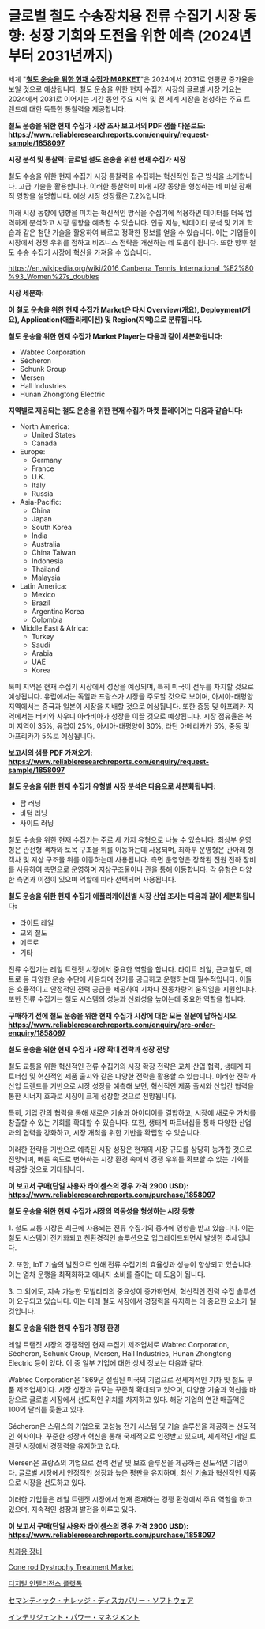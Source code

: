 <p><h1>글로벌 철도 수송장치용 전류 수집기 시장 동향: 성장 기회와 도전을 위한 예측 (2024년부터 2031년까지)</h1></p><p>세계 "<strong><a href="https://www.reliableresearchreports.com/current-collectors-for-rail-transit-r1858097">철도 운송을 위한 현재 수집가 MARKET</a></strong>"은 2024에서 2031로 연평균 증가율을 보일 것으로 예상됩니다. 철도 운송을 위한 현재 수집가 시장의 글로벌 시장 개요는 2024에서 2031로 이어지는 기간 동안 주요 지역 및 전 세계 시장을 형성하는 주요 트렌드에 대한 독특한 통찰력을 제공합니다.</p>
<p><strong>철도 운송을 위한 현재 수집가 시장 조사 보고서의 PDF 샘플 다운로드: <a href="https://www.reliableresearchreports.com/enquiry/request-sample/1858097">https://www.reliableresearchreports.com/enquiry/request-sample/1858097</a></strong></p>
<p><strong>시장 분석 및 통찰력: 글로벌 철도 운송을 위한 현재 수집가 시장</strong></p>
<p><p>철도 수송을 위한 현재 수집기 시장 통찰력을 수집하는 혁신적인 접근 방식을 소개합니다. 고급 기술을 활용합니다. 이러한 통찰력이 미래 시장 동향을 형성하는 데 미칠 잠재적 영향을 설명합니다. 예상 시장 성장률은 7.2%입니다.</p><p>미래 시장 동향에 영향을 미치는 혁신적인 방식을 수집기에 적용하면 데이터를 더욱 엄격하게 분석하고 시장 동향을 예측할 수 있습니다. 인공 지능, 빅데이터 분석 및 기계 학습과 같은 첨단 기술을 활용하여 빠르고 정확한 정보를 얻을 수 있습니다. 이는 기업들이 시장에서 경쟁 우위를 점하고 비즈니스 전략을 개선하는 데 도움이 됩니다. 또한 향후 철도 수송 수집기 시장에 혁신을 가져올 수 있습니다.</p></p>
<p><a href="%7CAUTHORITHY_DOMAIN_URL%7C">https://en.wikipedia.org/wiki/2016_Canberra_Tennis_International_%E2%80%93_Women%27s_doubles</a></p>
<p><strong>시장 세분화:</strong></p>
<p><strong>이 철도 운송을 위한 현재 수집가 Market은 다시 Overview(개요), Deployment(개요), Application(애플리케이션) 및 Region(지역)으로 분류됩니다.</strong></p>
<p><strong>철도 운송을 위한 현재 수집가 Market Player는 다음과 같이 세분화됩니다:</strong></p>
<p><ul><li>Wabtec Corporation</li><li>Sécheron</li><li>Schunk Group</li><li>Mersen</li><li>Hall Industries</li><li>Hunan Zhongtong Electric</li></ul></p>
<p><strong>지역별로 제공되는 철도 운송을 위한 현재 수집가 마켓 플레이어는 다음과 같습니다:</strong></p>
<p><ul>
    <li>
        North America:
        <ul>
            <li>United States</li>
            <li>Canada</li>
        </ul>
    </li>
    <li>
        Europe:
        <ul>
            <li>Germany</li>
            <li>France</li>
            <li>U.K.</li>
            <li>Italy</li>
            <li>Russia</li>
        </ul>
    </li>
    <li>
        Asia-Pacific:
        <ul>
            <li>China</li>
            <li>Japan</li>
            <li>South Korea</li>
            <li>India</li>
            <li>Australia</li>
            <li>China Taiwan</li>
            <li>Indonesia</li>
            <li>Thailand</li>
            <li>Malaysia</li>
        </ul>
    </li>
    <li>
        Latin America:
        <ul>
            <li>Mexico</li>
            <li>Brazil</li>
            <li>Argentina Korea</li>
            <li>Colombia</li>
        </ul>
    </li>
    <li>
        Middle East & Africa:
        <ul>
            <li>Turkey</li>
            <li>Saudi</li>
            <li>Arabia</li>
            <li>UAE</li>
            <li>Korea</li>
        </ul>
    </li>
    </ul></p>
<p><p>북미 지역은 현재 수집기 시장에서 성장을 예상되며, 특히 미국이 선두를 차지할 것으로 예상됩니다. 유럽에서는 독일과 프랑스가 시장을 주도할 것으로 보이며, 아시아-태평양 지역에서는 중국과 일본이 시장을 지배할 것으로 예상됩니다. 또한 중동 및 아프리카 지역에서는 터키와 사우디 아라비아가 성장을 이끌 것으로 예상됩니다. 시장 점유율은 북미 지역이 35%, 유럽이 25%, 아시아-태평양이 30%, 라틴 아메리카가 5%, 중동 및 아프리카가 5%로 예상됩니다.</p></p>
<p><strong>보고서의 샘플 PDF 가져오기: <a href="https://www.reliableresearchreports.com/enquiry/request-sample/1858097">https://www.reliableresearchreports.com/enquiry/request-sample/1858097</a></strong></p>
<p><strong>철도 운송을 위한 현재 수집가 유형별 시장 분석은 다음으로 세분화됩니다:</strong></p>
<p><ul><li>탑 러닝</li><li>바텀 러닝</li><li>사이드 러닝</li></ul></p>
<p><p>철도 수송을 위한 현재 수집기는 주로 세 가지 유형으로 나눌 수 있습니다. 최상부 운영형은 관전형 객차와 토목 구조물 위를 이동하는데 사용되며, 최하부 운영형은 관아래 형 객차 및 지상 구조물 위를 이동하는데 사용됩니다. 측면 운영형은 장착된 전원 전하 장비를 사용하여 측면으로 운영하며 지상구조물이나 관을 통해 이동합니다. 각 유형은 다양한 측면과 이점이 있으며 역할에 따라 선택되어 사용됩니다.</p></p>
<p><strong>철도 운송을 위한 현재 수집가 애플리케이션별 시장 산업 조사는 다음과 같이 세분화됩니다:</strong></p>
<p><ul><li>라이트 레일</li><li>교외 철도</li><li>메트로</li><li>기타</li></ul></p>
<p><p>전류 수집기는 레일 트랜짓 시장에서 중요한 역할을 합니다. 라이트 레일, 근교철도, 메트로 등 다양한 운송 수단에 사용되며 전기를 공급하고 운행하는데 필수적입니다. 이들은 효율적이고 안정적인 전력 공급을 제공하여 기차나 전동차량의 움직임을 지원합니다. 또한 전류 수집기는 철도 시스템의 성능과 신뢰성을 높이는데 중요한 역할을 합니다.</p></p>
<p><strong>구매하기 전에 철도 운송을 위한 현재 수집가 시장에 대한 모든 질문에 답하십시오. <a href="https://www.reliableresearchreports.com/enquiry/pre-order-enquiry/1858097">https://www.reliableresearchreports.com/enquiry/pre-order-enquiry/1858097</a></strong></p>
<p><strong>철도 운송을 위한 현재 수집가 시장 확대 전략과 성장 전망</strong></p>
<p><p>철도 교통을 위한 혁신적인 전류 수집기의 시장 확장 전략은 교차 산업 협력, 생태계 파트너십 및 혁신적인 제품 출시와 같은 다양한 전략을 활용할 수 있습니다. 이러한 전략과 산업 트렌드를 기반으로 시장 성장을 예측해 보면, 혁신적인 제품 출시와 산업간 협력을 통한 시너지 효과로 시장이 크게 성장할 것으로 전망됩니다. </p><p>특히, 기업 간의 협력을 통해 새로운 기술과 아이디어를 결합하고, 시장에 새로운 가치를 창출할 수 있는 기회를 확대할 수 있습니다. 또한, 생태계 파트너십을 통해 다양한 산업과의 협력을 강화하고, 시장 개척을 위한 기반을 확립할 수 있습니다. </p><p>이러한 전략을 기반으로 예측된 시장 성장은 현재의 시장 규모를 상당히 능가할 것으로 전망되며, 빠른 속도로 변화하는 시장 환경 속에서 경쟁 우위를 확보할 수 있는 기회를 제공할 것으로 기대됩니다.</p></p>
<p><strong>이 보고서 구매(단일 사용자 라이센스의 경우 가격 2900 USD): <a href="https://www.reliableresearchreports.com/purchase/1858097">https://www.reliableresearchreports.com/purchase/1858097</a></strong></p>
<p><strong>철도 운송을 위한 현재 수집가 시장의 역동성을 형성하는 시장 동향</strong></p>
<p><p>1. 철도 교통 시장은 최근에 사용되는 전류 수집기의 증가에 영향을 받고 있습니다. 이는 철도 시스템이 전기화되고 친환경적인 솔루션으로 업그레이드되면서 발생한 추세입니다.</p><p>2. 또한, IoT 기술의 발전으로 인해 전류 수집기의 효율성과 성능이 향상되고 있습니다. 이는 열차 운행을 최적화하고 에너지 소비를 줄이는 데 도움이 됩니다.</p><p>3. 그 외에도, 지속 가능한 모빌리티의 중요성이 증가하면서, 혁신적인 전력 수집 솔루션이 요구되고 있습니다. 이는 미래 철도 시장에서 경쟁력을 유지하는 데 중요한 요소가 될 것입니다.</p></p>
<p><strong>철도 운송을 위한 현재 수집가 경쟁 환경</strong></p>
<p><p>레일 트랜짓 시장의 경쟁적인 현재 수집기 제조업체로 Wabtec Corporation, Sécheron, Schunk Group, Mersen, Hall Industries, Hunan Zhongtong Electric 등이 있다. 이 중 일부 기업에 대한 상세 정보는 다음과 같다.</p><p>Wabtec Corporation은 1869년 설립된 미국의 기업으로 전세계적인 기차 및 철도 부품 제조업체이다. 시장 성장과 규모는 꾸준히 확대되고 있으며, 다양한 기술과 혁신을 바탕으로 글로벌 시장에서 선도적인 위치를 차지하고 있다. 해당 기업의 연간 매출액은 100억 달러를 웃돌고 있다.</p><p>Sécheron은 스위스의 기업으로 고성능 전기 시스템 및 기술 솔루션을 제공하는 선도적인 회사이다. 꾸준한 성장과 혁신을 통해 국제적으로 인정받고 있으며, 세계적인 레일 트랜짓 시장에서 경쟁력을 유지하고 있다.</p><p>Mersen은 프랑스의 기업으로 전력 전달 및 보호 솔루션을 제공하는 선도적인 기업이다. 글로벌 시장에서 안정적인 성장과 높은 평판을 유지하며, 최신 기술과 혁신적인 제품으로 시장을 선도하고 있다.</p><p>이러한 기업들은 레일 트랜짓 시장에서 현재 존재하는 경쟁 환경에서 주요 역할을 하고 있으며, 지속적인 성장과 발전을 이루고 있다.</p></p>
<p><strong>이 보고서 구매(단일 사용자 라이센스의 경우 가격 2900 USD): <a href="https://www.reliableresearchreports.com/purchase/1858097">https://www.reliableresearchreports.com/purchase/1858097</a></strong></p>
<p><p><a href="https://medium.com/@joshuapierce88/%EA%B8%80%EB%A1%9C%EB%B2%8C-%EC%B9%98%EA%B3%BC-%EC%9E%A5%EB%B9%84-%EC%8B%9C%EC%9E%A5-%EC%8B%9C%EC%9E%A5-%EC%A0%90%EC%9C%A0%EC%9C%A8-%EC%8B%9C%EC%9E%A5-%ED%8A%B8%EB%A0%8C%EB%93%9C-%EB%B0%8F-%EB%AF%B8%EB%9E%98-%EC%84%B1%EC%9E%A5-%ED%83%90%EC%83%89-7baba20d837b">치과용 장비</a></p><p><a href="https://medium.com/@charles.fisher4346/global-cone-rod-dystrophy-treatment-market-by-product-type-by-application-by-region-and-companies-549d77a40a7a">Cone rod Dystrophy Treatment Market</a></p><p><a href="https://medium.com/@czbtzkwc9/%EB%94%94%EC%A7%80%ED%84%B8-%EC%9D%B8%ED%85%94%EB%A6%AC%EC%A0%84%EC%8A%A4-%ED%94%8C%EB%9E%AB%ED%8F%BC-%EC%8B%9C%EC%9E%A5-%EA%B8%80%EB%A1%9C%EB%B2%8C-%EC%8B%9C%EC%9E%A5-%EC%A0%90%EC%9C%A0%EC%9C%A8-%EB%B0%8F-%EC%88%9C%EC%9C%84-%EC%A0%84%EB%B0%98%EC%A0%81%EC%9D%B8-%ED%8C%90%EB%A7%A4-%EB%B0%8F-%EC%88%98%EC%9A%94-%EC%98%88%EC%B8%A1-2024-2031-825f4790a2c2">디지털 인텔리전스 플랫폼</a></p><p><a href="https://medium.com/@ridleydamion/%E6%AC%A1%E3%81%AE%E6%96%87%E7%AB%A0%E3%82%92%E6%97%A5%E6%9C%AC%E8%AA%9E%E3%81%AB%E7%BF%BB%E8%A8%B3%E3%81%97%E3%81%BE%E3%81%99-%E3%82%B0%E3%83%AD%E3%83%BC%E3%83%90%E3%83%AB%E3%82%BB%E3%83%9E%E3%83%B3%E3%83%86%E3%82%A3%E3%83%83%E3%82%AF%E7%9F%A5%E8%AD%98%E6%8E%A2%E7%B4%A2%E3%82%BD%E3%83%95%E3%83%88%E3%82%A6%E3%82%A7%E3%82%A2%E5%B8%82%E5%A0%B4-%E3%82%A2%E3%83%97%E3%83%AA%E3%82%B1%E3%83%BC%E3%82%B7%E3%83%A7%E3%83%B3-%E3%82%A8%E3%83%B3%E3%83%89%E3%83%A6%E3%83%BC%E3%82%B9%E7%94%A3%E6%A5%AD-%E3%82%BF%E3%82%A4%E3%83%97-%E6%A9%9F%E5%99%A8-%E5%9C%B0%E5%9F%9F%E3%81%AB%E7%84%A6%E7%82%B9%E3%82%92%E5%BD%93%E3%81%A6%E3%81%9F%E5%88%86%E6%9E%90%E3%81%A8%E4%BA%88%E6%B8%AC-2024%E5%B9%B4-2031%E5%B9%B4-aebc848c50d9">セマンティック・ナレッジ・ディスカバリー・ソフトウェア</a></p><p><a href="https://medium.com/@marcus7cekruer/%E3%82%A4%E3%83%B3%E3%83%86%E3%83%AA%E3%82%B8%E3%82%A7%E3%83%B3%E3%83%88-%E3%83%91%E3%83%AF%E3%83%BC-%E3%83%9E%E3%83%8D%E3%82%B8%E3%83%A1%E3%83%B3%E3%83%88%E5%B8%82%E5%A0%B4%E3%81%AE%E8%A6%8F%E6%A8%A1%E3%81%A8%E3%82%B7%E3%82%A7%E3%82%A2%E5%88%86%E6%9E%90-%E6%88%90%E9%95%B7%E3%83%88%E3%83%AC%E3%83%B3%E3%83%89%E3%81%A82024%E5%B9%B4%E3%81%8B%E3%82%892031%E5%B9%B4%E3%81%BE%E3%81%A7%E3%81%AE%E4%BA%88%E6%B8%AC-55571d7cad7e">インテリジェント・パワー・マネジメント</a></p></p>
